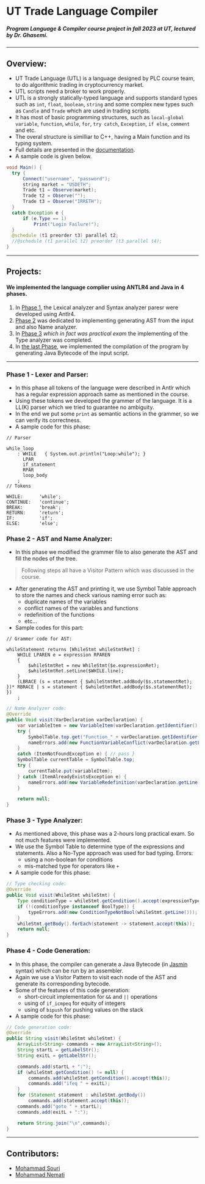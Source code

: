 # UT Trade Language Compiler
##### Program Language & Compiler course project in fall 2023 at UT, lectured by Dr. Ghasemi.

---
## Overview:
 - UT Trade Language (UTL) is a language designed by PLC course team, to do algorithmic trading in cryptocurrency market. 
 - UTL scripts need a broker to work properly. 
 - UTL is a strongly statically-typed language and supports standard types such as `int`, `float`, `boolean`, `string` and some complex new types such as `Candle` and `Trade` which are used in trading scripts.
 - It has most of basic programming structures, such as `local-global variable`, `function`, `while`, `for`, `try catch`, `Exception`, `if else`, `comment` and etc.
 - The overal structure is similliar to C++, having a Main function and its typing system.
 - Full details are presented in the [documentation](https://github.com/mmd-nemati/Compiler-F02-Projects/blob/main/UTL-Documentation/UT%20Trading%20Language%20Documentation.pdf).
 - A sample code is given below.
  ``` java 
void Main() {
    try {
        Connect("username", "password");
        string market = "USDETH";
        Trade t1 = Observe(market);
        Trade t2 = Observe("");
        Trade t3 = Observe("IRRETH");
    }
    catch Exception e {
        if (e.Type == 1)
            Print("Login Failure!");
    }
    @schedule (t1 preorder t3) parallel t2;
    //@schedule (t1 parallel t2) preorder (t3 parallel t4);
 }
```
---
## Projects:

  <summary> <h4> We implemented the language complier using ANTLR4 and Java in 4 phases.</h3></summary>

1. In [Phase 1](#phase-1---lexer-and-parser), the Lexical analyzer and Syntax analyzer paresr were developed using Antlr4.
2. [Phase 2](#phase-2---ast-and-name-analyzer) was dedicated to implementing generating AST from the input and also Name analyzer.
3. In [Phase 3](#phase-3---type-analyzer) *which in fact was practical exam* the implementing of the Type analyzer was completed.
4.  In [the last Phase](#phase-4---code-generation), we implemented the compilation of the program by generating Java Bytecode of the input script.


---
### Phase 1 - Lexer and Parser:
- In this phase all tokens of the language were described in Antlr which has a regular expression approach same as mentioned in the course. 
- Using these tokens we developed the grammer of the language. It is a LL(K) parser which we tried to guarantee no ambiguity.
- In the end we put some ```print``` as semantic actions in the grammer, so we can verify its correctness.
- A sample code for this phase:
```Antlr
// Parser

while_loop
    : WHILE   { System.out.println("Loop:while"); }
      LPAR
      if_statement
      RPAR
      loop_body
    ;
// Tokens

WHILE:      'while';
CONTINUE:   'continue';
BREAK:      'break';
RETURN:     'return';
IF:         'if';
ELSE:       'else';
```
### Phase 2 - AST and Name Analyzer:
- In this phase we modified the grammer file to also generate the AST and fill the nodes of the tree.
> Following steps all have a Visitor Pattern which was discussed in the course.
- After generating the AST and printing it, we use Symbol Table approach to store the names and check various naming error such as:
  - duplicate names of the variables
  - conflict names of the variables and functions
  - redefinition of the functions
  - etc...
- Sample codes for this part:
``` Antlr
// Grammer code for AST:

whileStatement returns [WhileStmt whileStmtRet] :
    WHILE LPAREN e = expression RPAREN
    {
        $whileStmtRet = new WhileStmt($e.expressionRet);
        $whileStmtRet.setLine($WHILE.line);
    }
    (LBRACE (s = statement { $whileStmtRet.addBody($s.statementRet); })* RBRACE | s = statement { $whileStmtRet.addBody($s.statementRet); })
    ;
```
``` Java
// Name Analyzer code:
@Override
public Void visit(VarDeclaration varDeclaration) {
    var variableItem = new VariableItem(varDeclaration.getIdentifier().getName(), varDeclaration.getType());
    try {
        SymbolTable.top.get("Function_" + varDeclaration.getIdentifier().getName());
        nameErrors.add(new FunctionVariableConflict(varDeclaration.getLine(), varDeclaration.getIdentifier().getName()));
    }
    catch (ItemNotFoundException e) { // pass }
    SymbolTable currentTable = SymbolTable.top;
    try {
        currentTable.put(variableItem);
    } catch (ItemAlreadyExistsException e) {
        nameErrors.add(new VariableRedefinition(varDeclaration.getLine(), varDeclaration.getIdentifier().getName()));
    }

    return null;
}
```
### Phase 3 - Type Analyzer:
- As mentioned above, this phase was a 2-hours long practical exam. So not much features were implemented.
- We use the Symbol Table to determine type of the expressions and statements. Also a No-Type approach was used for bad typing. Errors:
  - using a non-boolean for conditions
  - mis-matched type for operators like `+`
- A sample code for this phase:
``` Java
// Type checking code:
@Override
public Void visit(WhileStmt whileStmt) {
    Type conditionType = whileStmt.getCondition().accept(expressionTypeChecker);
    if (!(conditionType instanceof BoolType)) {
        typeErrors.add(new ConditionTypeNotBool(whileStmt.getLine()));
    }
    whileStmt.getBody().forEach(statement -> statement.accept(this));
    return null;
}
```
### Phase 4 - Code Generation:
- In this phase, the compiler can generate a Java Bytecode (in [Jasmin](https://jasmin.sourceforge.net/) syntax) which can be run by an assembler.
- Again we use a Visitor Pattern to visit each node of the AST and generate its corresponding bytecode.
- Some of the features of this code generation:
  - short-circuit implementation for ```&&``` and ```||``` operations
  - using of ```if_icmpeq``` for equity of integers
  - using of ```bipush``` for pushing values on the stack 
- A sample code for this phase:
``` Java
// Code generation code:
@Override
public String visit(WhileStmt whileStmt) {
    ArrayList<String> commands = new ArrayList<String>();
    String startL = getLabelStr();
    String exitL = getLabelStr();

    commands.add(startL + ":");
    if (whileStmt.getCondition() != null) {
        commands.add(whileStmt.getCondition().accept(this));
        commands.add("ifeq " + exitL);
    }
    for (Statement statement : whileStmt.getBody())
        commands.add(statement.accept(this));
    commands.add("goto " + startL);
    commands.add(exitL + ":");

    return String.join("\n",commands);
}
```
---
## Contributors:

- [Mohammad Souri](https://github.com/MMDSour)
- [Mohammad Nemati](https://github.com/mmd-nemati)
